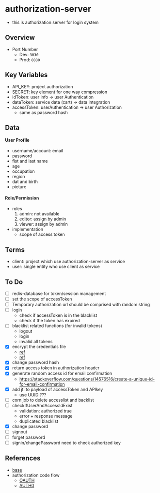 # authorization-server
* this is authorization server for login system


## Overview

* Port Number
    * Dev: `3030`
    * Prod: `8080`


## Key Variables
* API_KEY: project authorization
* SECRET: key element for one way compression
* idToken: user info -> user Authentication
* dataToken: service data (cart) -> data integration
* accessToken: userAuthentication -> user Authorization
    * same as password hash

## Data

#### User Profile
* username/account: email
* password
* fist and last name
* age
* occupation
* region
* dat and birth
* picture

#### Role/Permission
* roles
    1. admin: not available
    2. editor: assign by admin
    3. viewer: assign by admin
* implementation
    * scope of access token

## Terms
* client: project which use authorization-server as service
* user: single entity who use client as service


## To Do
* [ ] redis-database for token/session management
* [ ] set the scope of accessToken
* [ ] Temporary authorization url should be comprised with random string
* [ ] login
    * check if accessToken is in the blacklist
    * check if the token has expired
* [ ] blacklist related functions (for invalid tokens)
    * logout
    * login
    * invalid all tokens
* [x] encrypt the credentials file
    * [ref](https://gist.github.com/kzap/5819745)
    * [ref](https://docs.travis-ci.com/user/encryption-keys/)
* [x] change password hash
* [x] return access token in authorization header
* [x] generate random access id for email confirmation
    * https://stackoverflow.com/questions/14576516/create-a-unique-id-for-email-confirmation
* [x] add jti to payload of accessToken and APIkey
    * use UUID ???
* [ ] corn job to delete accesslist and backlist
* [ ] checkIfUserAndAccessIdExist
    * validation: authorized true
    * error + response message
    * duplicated blacklist
* [x] change password
* [ ] signout
* [ ] forget password
* [ ] signin/changePassword need to check authorized key

## References
* [base](https://medium.com/better-programming/authentication-and-authorization-using-jwt-with-node-js-4099b2e6ca1f)
* authorization code flow
    * [OAUTH](https://www.oauth.com/oauth2-servers/server-side-apps/authorization-code/)
    * [AUTH0](https://auth0.com/docs/flows/concepts/auth-code)
